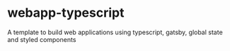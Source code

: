 # webapp-typescript
 A template to build web applications using typescript, gatsby, global state and styled components
